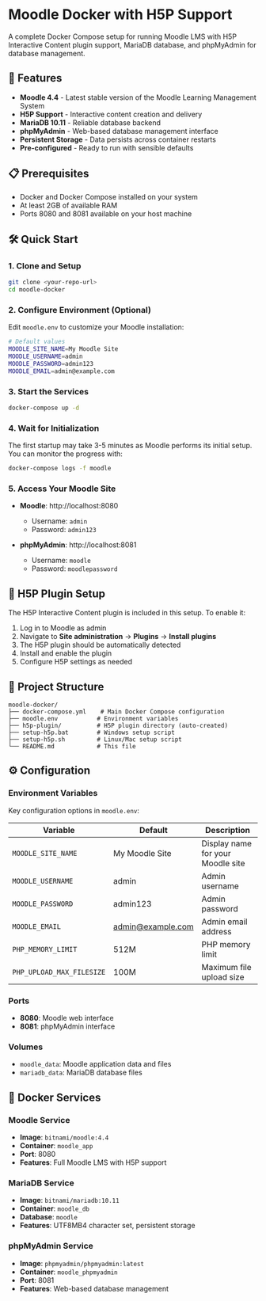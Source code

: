 # Moodle Docker with H5P Support

A complete Docker Compose setup for running Moodle LMS with H5P Interactive Content plugin support, MariaDB database, and phpMyAdmin for database management.

## 🚀 Features

- **Moodle 4.4** - Latest stable version of the Moodle Learning Management System
- **H5P Support** - Interactive content creation and delivery
- **MariaDB 10.11** - Reliable database backend
- **phpMyAdmin** - Web-based database management interface
- **Persistent Storage** - Data persists across container restarts
- **Pre-configured** - Ready to run with sensible defaults

## 📋 Prerequisites

- Docker and Docker Compose installed on your system
- At least 2GB of available RAM
- Ports 8080 and 8081 available on your host machine

## 🛠️ Quick Start

### 1. Clone and Setup

```bash
git clone <your-repo-url>
cd moodle-docker
```

### 2. Configure Environment (Optional)

Edit `moodle.env` to customize your Moodle installation:

```bash
# Default values
MOODLE_SITE_NAME=My Moodle Site
MOODLE_USERNAME=admin
MOODLE_PASSWORD=admin123
MOODLE_EMAIL=admin@example.com
```

### 3. Start the Services

```bash
docker-compose up -d
```

### 4. Wait for Initialization

The first startup may take 3-5 minutes as Moodle performs its initial setup. You can monitor the progress with:

```bash
docker-compose logs -f moodle
```

### 5. Access Your Moodle Site

- **Moodle**: http://localhost:8080
  - Username: `admin`
  - Password: `admin123`

- **phpMyAdmin**: http://localhost:8081
  - Username: `moodle`
  - Password: `moodlepassword`

## 🔧 H5P Plugin Setup

The H5P Interactive Content plugin is included in this setup. To enable it:

1. Log in to Moodle as admin
2. Navigate to **Site administration** → **Plugins** → **Install plugins**
3. The H5P plugin should be automatically detected
4. Install and enable the plugin
5. Configure H5P settings as needed

## 📁 Project Structure

```
moodle-docker/
├── docker-compose.yml    # Main Docker Compose configuration
├── moodle.env           # Environment variables
├── h5p-plugin/          # H5P plugin directory (auto-created)
├── setup-h5p.bat        # Windows setup script
├── setup-h5p.sh         # Linux/Mac setup script
└── README.md            # This file
```

## ⚙️ Configuration

### Environment Variables

Key configuration options in `moodle.env`:

| Variable | Default | Description |
|----------|---------|-------------|
| `MOODLE_SITE_NAME` | My Moodle Site | Display name for your Moodle site |
| `MOODLE_USERNAME` | admin | Admin username |
| `MOODLE_PASSWORD` | admin123 | Admin password |
| `MOODLE_EMAIL` | admin@example.com | Admin email address |
| `PHP_MEMORY_LIMIT` | 512M | PHP memory limit |
| `PHP_UPLOAD_MAX_FILESIZE` | 100M | Maximum file upload size |

### Ports

- **8080**: Moodle web interface
- **8081**: phpMyAdmin interface

### Volumes

- `moodle_data`: Moodle application data and files
- `mariadb_data`: MariaDB database files

## 🐳 Docker Services

### Moodle Service
- **Image**: `bitnami/moodle:4.4`
- **Container**: `moodle_app`
- **Port**: 8080
- **Features**: Full Moodle LMS with H5P support

### MariaDB Service
- **Image**: `bitnami/mariadb:10.11`
- **Container**: `moodle_db`
- **Database**: `moodle`
- **Features**: UTF8MB4 character set, persistent storage

### phpMyAdmin Service
- **Image**: `phpmyadmin/phpmyadmin:latest`
- **Container**: `moodle_phpmyadmin`
- **Port**: 8081
- **Features**: Web-based database management

